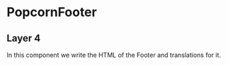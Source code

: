 # PopcornFooter
## Layer 4

In this component we write the HTML of the Footer and translations for it.